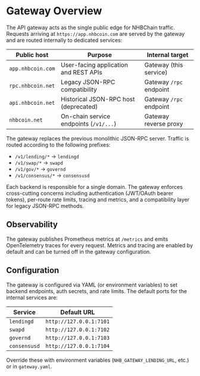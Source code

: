 # Gateway Overview

The API gateway acts as the single public edge for NHBChain traffic. Requests
arriving at `https://app.nhbcoin.com` are served by the gateway and are routed
internally to dedicated services:

| Public host | Purpose | Internal target |
| ----------- | ------- | ---------------- |
| `app.nhbcoin.com` | User-facing application and REST APIs | Gateway (this service) |
| `rpc.nhbcoin.net` | Legacy JSON-RPC compatibility | Gateway `/rpc` endpoint |
| `api.nhbcoin.net` | Historical JSON-RPC host (deprecated) | Gateway `/rpc` endpoint |
| `nhbcoin.net` | On-chain service endpoints (`/v1/...`) | Gateway reverse proxy |

The gateway replaces the previous monolithic JSON-RPC server. Traffic is routed
according to the following prefixes:

- `/v1/lending/*` → `lendingd`
- `/v1/swap/*` → `swapd`
- `/v1/gov/*` → `governd`
- `/v1/consensus/*` → `consensusd`

Each backend is responsible for a single domain. The gateway enforces
cross-cutting concerns including authentication (JWT/OAuth bearer tokens),
per-route rate limits, tracing and metrics, and a compatibility layer for legacy
JSON-RPC methods.

## Observability

The gateway publishes Prometheus metrics at `/metrics` and emits OpenTelemetry
traces for every request. Metrics and tracing are enabled by default and can be
turned off in the gateway configuration.

## Configuration

The gateway is configured via YAML (or environment variables) to set backend
endpoints, auth secrets, and rate limits. The default ports for the internal
services are:

| Service | Default URL |
| ------- | ----------- |
| `lendingd` | `http://127.0.0.1:7101` |
| `swapd` | `http://127.0.0.1:7102` |
| `governd` | `http://127.0.0.1:7103` |
| `consensusd` | `http://127.0.0.1:7104` |

Override these with environment variables (`NHB_GATEWAY_LENDING_URL`, etc.) or in
`gateway.yaml`.
